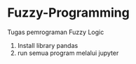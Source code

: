 # Fuzzy-Programming
Tugas pemrograman Fuzzy Logic 


1. Install library pandas
2. run semua program melalui jupyter
